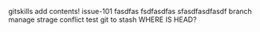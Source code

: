  gitskills
add contents! issue-101
fasdfas
fsdfasdfas
sfasdfasdfasdf
branch manage strage
 conflict test
git to stash
WHERE IS HEAD?
